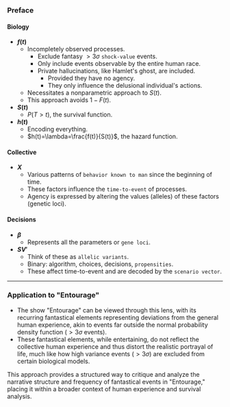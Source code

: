 

### Preface

#### Biology
- **$f(t)$**
  - Incompletely observed processes.
    - Exclude fantasy $\gt3\sigma$ `shock-value` events.
    - Only include events observable by the entire human race.
    - Private hallucinations, like Hamlet's ghost, are included.
      - Provided they have no agency.
      - They only influence the delusional individual's actions.
  - Necessitates a nonparametric approach to $S(t)$.
  - This approach avoids $1 - F(t)$.
- **$S(t)$**
  - $P(T>t)$, the survival function.
- **$h(t)$**
  - Encoding everything.
  - $h(t)=\lambda=\frac{f(t)}{S(t)}$, the hazard function.

#### Collective
- **$X$**
  - Various patterns of `behavior known to man` since the beginning of time.
  - These factors influence the `time-to-event` of processes.
  - Agency is expressed by altering the values (alleles) of these factors (genetic loci).

#### Decisions
- **$\beta$**
  - Represents all the parameters or `gene loci`.
- **$SV'$**
  - Think of these as `allelic variants`.
  - Binary: algorithm, choices, decisions, `propensities`.
  - These affect time-to-event and are decoded by the `scenario vector`.

---

### Application to "Entourage"
- The show "Entourage" can be viewed through this lens, with its recurring fantastical elements representing deviations from the general human experience, akin to events far outside the normal probability density function ($\gt3\sigma$ events).
- These fantastical elements, while entertaining, do not reflect the collective human experience and thus distort the realistic portrayal of life, much like how high variance events ($\gt3\sigma$) are excluded from certain biological models.

This approach provides a structured way to critique and analyze the narrative structure and frequency of fantastical events in "Entourage," placing it within a broader context of human experience and survival analysis.